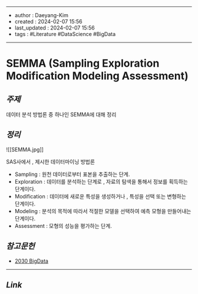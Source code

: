 
---
- author : Daeyang-Kim
- created : 2024-02-07 15:56
- last_updated : 2024-02-07 15:56
- tags : #Literature #DataScience #BigData
---

# SEMMA (Sampling Exploration Modification Modeling Assessment)

## *주제*

데이터 분석 방법론 중 하나인 SEMMA에 대해 정리

## *정리*

![[SEMMA.jpg]]

SAS사에서 , 제시한 데이터마이닝 방법론

- Sampling : 원천 데이터로부터 표본을 추출하는 단계.
- Exploration : 데이터를 분석하는 단계로 , 자료의 탐색을 통해서 정보를 획득하는 단계이다.
- Modification : 데이터에 새로운 특성을 생성하거나 , 특성을 선택 또는 변형하는 단계이다.
- Modeling : 분석의 목적에 따라서 적절한 모델을 선택하여 예측 모형을 만들어내는 단계이다.
- Assessment : 모형의 성능을 평가하는 단계.

## *참고문헌*

- [2030 BigData](https://2030bigdata.tistory.com/38)

---
## *Link*
